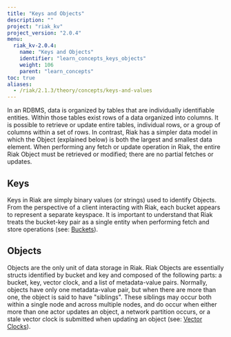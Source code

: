 ```yaml
---
title: "Keys and Objects"
description: ""
project: "riak_kv"
project_version: "2.0.4"
menu:
  riak_kv-2.0.4:
    name: "Keys and Objects"
    identifier: "learn_concepts_keys_objects"
    weight: 106
    parent: "learn_concepts"
toc: true
aliases:
  - /riak/2.1.3/theory/concepts/keys-and-values
---
```


[concept buckets]: /riak/kv/2.0.4/concepts/buckets
[concept causal context vc]: /riak/kv/2.0.4/concepts/causal-context/#vector-clocks

In an RDBMS, data is organized by tables that are individually
identifiable entities. Within those tables exist rows of a data
organized into columns. It is possible to retrieve or update entire
tables, individual rows, or a group of columns within a set of
rows. In contrast, Riak has a simpler data model in which the Object
(explained below) is both the largest and smallest data element. When
performing any fetch or update operation in Riak, the entire Riak
Object must be retrieved or modified; there are no partial fetches or
updates.

## Keys

Keys in Riak are simply binary values (or strings) used to identify
Objects. From the perspective of a client interacting with Riak,
each bucket appears to represent a separate keyspace. It is important
to understand that Riak treats the bucket-key pair as a single entity
when performing fetch and store operations (see: [Buckets][concept buckets]).

## Objects

Objects are the only unit of data storage in Riak. Riak Objects are
essentially structs identified by bucket and key and composed of the
following parts: a bucket, key, vector clock, and a list of
metadata-value pairs. Normally, objects have only one metadata-value
pair, but when there are more than one, the object is said to have
"siblings". These siblings may occur both within a single node and
across multiple nodes, and do occur when either more than one actor
updates an object, a network partition occurs, or a stale vector clock
is submitted when updating an object (see: [Vector Clocks][concept causal context vc]).
